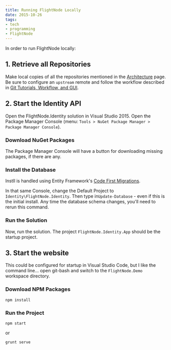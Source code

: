 ```yaml
---
title: Running FlightNode Locally
date: 2015-10-26
tags:
- tech
- programming
- FlightNode
---
```


In order to run FlightNode locally:

## 1. Retrieve all Repositories

Make local copies of all the repositories mentioned in the [Architecture](https://flightnode.github.io/coding/architecture//coding/architecture)
page. Be sure to configure an `upstream` remote and follow the workflow
described in [Git Tutorials, Workflow, and GUI](./10-24-git_tutorials_workflow_gui.md).

## 2. Start the Identity API

Open the FlightNode.Identity solution in Visual Studio 2015. Open the
Package Manager Console (menu: `Tools > NuGet Package Manager > Package
Manager Console`).

<!-- truncate -->

### Download NuGet Packages

The Package Manager Console will have a button for downloading missing
packages, if there are any.

### Install the Database

Instll is handled using Entity Framework's [Code First Migrations](https://msdn.microsoft.com/en-us/data/jj591621.aspx).

In that same Console, change the Default Project to `Identity\FlightNode.Identity`.
Then type in`Update-Database` - even if this is the initial install. Any time
the database schema changes, you'll need to rerun this command.

### Run the Solution

Now, run the solution. The project `FlightNode.Identity.App` should be
the startup project.

## 3. Start the website

This could be configured for startup in Visual Studio Code, but I like the
command line... open git-bash and switch to the `FlightNode.Demo`
workspace directory.

### Download NPM Packages

```shell
npm install
```

### Run the Project

```shell
npm start
```

or

```shell
grunt serve
```
